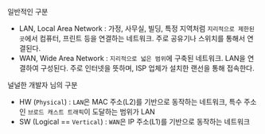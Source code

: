 일반적인 구분

- LAN, Local Area Network : 가정, 사무실, 빌딩, 특정 지역처럼 `지리적으로 제한된 곳`에서 컴퓨터, 프린트 등을 연결하는 네트워크. 주로 공유기나 스위치를 통해서 연결된다.
- WAN, Wide Area Network : `지리적으로 넓은 범위`에 구축된 네트워크. LAN을 연결하여 구성된다. 주로 인터넷을 뜻하며, ISP 업체가 설치한 랜선을 통해 접속한다.

널널한 개발자 님의 구분

- HW (`Physical`) : `LAN`은 MAC 주소(L2)를 기반으로 동작하는 네트워크, 특수 주소인 `브로드 캐스트 트래픽`이 도달하는 범위가 LAN
- SW (Logical == `Vertical`) : `WAN`은 IP 주소(L1)를 기반으로 동작하는 네트워크
